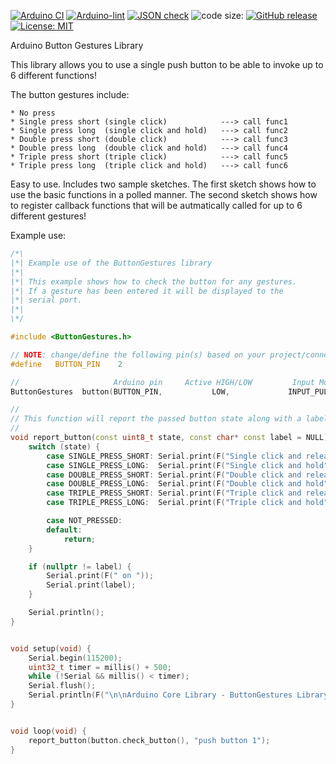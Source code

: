 [![Arduino CI](https://github.com/ripred/ButtonGestures/workflows/Arduino%20CI/badge.svg)](https://github.com/marketplace/actions/arduino_ci)
[![Arduino-lint](https://github.com/ripred/ButtonGestures/actions/workflows/arduino-lint.yml/badge.svg)](https://github.com/ripred/ButtonGestures/actions/workflows/arduino-lint.yml)
[![JSON check](https://github.com/ripred/ButtonGestures/actions/workflows/jsoncheck.yml/badge.svg)](https://github.com/ripred/ButtonGestures/actions/workflows/jsoncheck.yml)
![code size:](https://img.shields.io/github/languages/code-size/ripred/ButtonGestures)
[![GitHub release](https://img.shields.io/github/release/ripred/ButtonGestures.svg?maxAge=3600)](https://github.com/ripred/ButtonGestures/releases)
[![License: MIT](https://img.shields.io/badge/license-MIT-blue.svg)](https://github.com/ripred/ButtonGestures/blob/master/LICENSE)

Arduino Button Gestures Library

This library allows you to use a single push button to be
able to invoke up to 6 different functions!

The button gestures include:

    * No press
    * Single press short (single click)            ---> call func1
    * Single press long  (single click and hold)   ---> call func2
    * Double press short (double click)            ---> call func3
    * Double press long  (double click and hold)   ---> call func4
    * Triple press short (triple click)            ---> call func5
    * Triple press long  (triple click and hold)   ---> call func6

Easy to use. Includes two sample sketches. The first sketch shows how to use the basic functions in a polled manner. The second sketch shows how to register callback functions that will be autmatically called for up to 6 different gestures!

Example use:
```cpp
/*\
|*| Example use of the ButtonGestures library
|*|
|*| This example shows how to check the button for any gestures.
|*| If a gesture has been entered it will be displayed to the
|*| serial port.
|*|
\*/

#include <ButtonGestures.h>

// NOTE: change/define the following pin(s) based on your project/connections
#define   BUTTON_PIN    2

//                     Arduino pin     Active HIGH/LOW         Input Mode
ButtonGestures  button(BUTTON_PIN,           LOW,             INPUT_PULLUP);

//
// This function will report the passed button state along with a label
//
void report_button(const uint8_t state, const char* const label = NULL)  {
    switch (state) {
        case SINGLE_PRESS_SHORT: Serial.print(F("Single click and release"));   break;
        case SINGLE_PRESS_LONG:  Serial.print(F("Single click and hold"));      break;
        case DOUBLE_PRESS_SHORT: Serial.print(F("Double click and release"));   break;
        case DOUBLE_PRESS_LONG:  Serial.print(F("Double click and hold"));      break;
        case TRIPLE_PRESS_SHORT: Serial.print(F("Triple click and release"));   break;
        case TRIPLE_PRESS_LONG:  Serial.print(F("Triple click and hold"));      break;

        case NOT_PRESSED:
        default:
            return;
    }

    if (nullptr != label) {
        Serial.print(F(" on "));
        Serial.print(label);
    }

    Serial.println();
}


void setup(void) {
    Serial.begin(115200);
    uint32_t timer = millis() + 500;
    while (!Serial && millis() < timer);
    Serial.flush();
    Serial.println(F("\n\nArduino Core Library - ButtonGestures Library Test"));
}


void loop(void) {
    report_button(button.check_button(), "push button 1");
}
```
